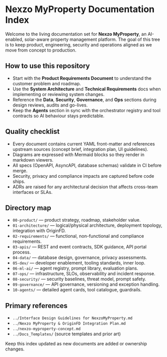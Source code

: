 ﻿---
owner: docs-team
last_review: 2025-09-25
status: draft
tags: ["index", "navigation"]
---

# Nexzo MyProperty Documentation Index

Welcome to the living documentation set for **Nexzo MyProperty**, an AI-enabled, solar-aware property management platform. The goal of this tree is to keep product, engineering, security and operations aligned as we move from concept to production.

## How to use this repository
- Start with the **Product Requirements Document** to understand the customer problem and roadmap.
- Use the **System Architecture** and **Technical Requirements** docs when implementing or reviewing system changes.
- Reference the **Data**, **Security**, **Governance**, and **Ops** sections during design reviews, audits and go-lives.
- Keep the **Agents** section in sync with the orchestrator registry and tool contracts so AI behaviour stays predictable.

## Quality checklist
- Every document contains current YAML front-matter and references upstream sources (concept brief, integration plan, UI guidelines).
- Diagrams are expressed with Mermaid blocks so they render in markdown viewers.
- All specs (OpenAPI, AsyncAPI, database schemas) validate in CI before merge.
- Security, privacy and compliance impacts are captured before code ships.
- ADRs are raised for any architectural decision that affects cross-team interfaces or SLAs.

## Directory map
- `00-product/` — product strategy, roadmap, stakeholder value.
- `01-architecture/` — logical/physical architecture, deployment topology, integration with OriginFD.
- `02-requirements/` — functional, non-functional and compliance requirements.
- `03-apis/` — REST and event contracts, SDK guidance, API portal process.
- `04-data/` — database design, governance, privacy assessments.
- `05-dev/` — developer enablement, tooling standards, inner loop.
- `06-ml-ai/` — agent registry, prompt library, evaluation plans.
- `07-ops/` — infrastructure, SLOs, observability and incident response.
- `08-security/` — security baselines, threat model, prompt safety.
- `09-governance/` — API governance, versioning and exception handling.
- `10-agents/` — detailed agent cards, tool catalogue, guardrails.

## Primary references
- `../Interface Design Guidelines for NexzoMyProperty.md`
- `../Nexzo MyProperty & OriginFD Integration Plan.md`
- `../nexzo-myproperty-concept.md`
- `../Docs_Templates/` (source templates and prior art)

Keep this index updated as new documents are added or ownership changes.
